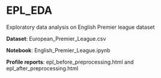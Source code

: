 # EPL_EDA
Exploratory data analysis on English Premier league dataset

**Dataset**: European_Premier_League.csv

**Notebook**: English_Premier_League.ipynb

**Profile reports**: epl_before_preprocessing.html and epl_after_preprocessing.html

